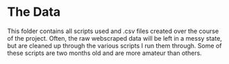 # The Data

This folder contains all scripts used and .csv files created over the course of the project. Often, the raw webscraped data will be left in a messy state, but are cleaned up through the various scripts I run them through. Some of these scripts are two months old and are more amateur than others.
